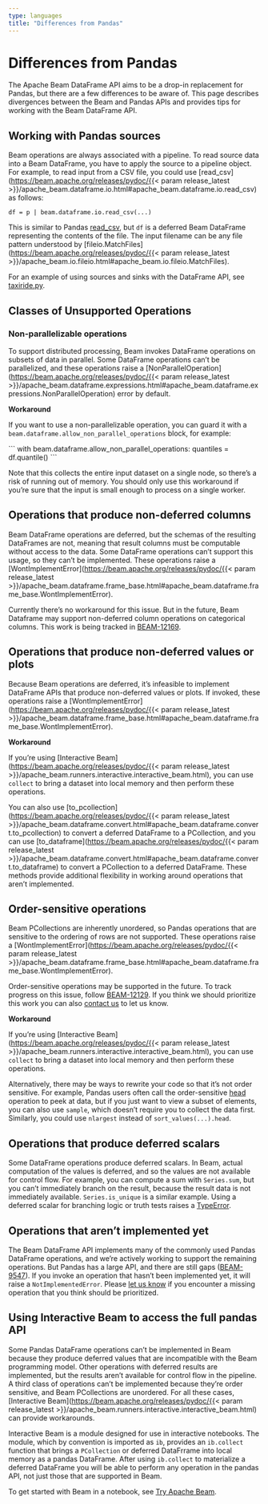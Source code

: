 ```yaml
---
type: languages
title: "Differences from Pandas"
---
```

<!--
Licensed under the Apache License, Version 2.0 (the "License");
you may not use this file except in compliance with the License.
You may obtain a copy of the License at

http://www.apache.org/licenses/LICENSE-2.0

Unless required by applicable law or agreed to in writing, software
distributed under the License is distributed on an "AS IS" BASIS,
WITHOUT WARRANTIES OR CONDITIONS OF ANY KIND, either express or implied.
See the License for the specific language governing permissions and
limitations under the License.
-->

# Differences from Pandas

The Apache Beam DataFrame API aims to be a drop-in replacement for Pandas, but there are a few differences to be aware of. This page describes divergences between the Beam and Pandas APIs and provides tips for working with the Beam DataFrame API.

## Working with Pandas sources

Beam operations are always associated with a pipeline. To read source data into a Beam DataFrame, you have to apply the source to a pipeline object. For example, to read input from a CSV file, you could use [read_csv](https://beam.apache.org/releases/pydoc/{{< param release_latest >}}/apache_beam.dataframe.io.html#apache_beam.dataframe.io.read_csv) as follows:

    df = p | beam.dataframe.io.read_csv(...)

This is similar to Pandas [read_csv](https://pandas.pydata.org/pandas-docs/stable/reference/api/pandas.read_csv.html), but `df` is a deferred Beam DataFrame representing the contents of the file. The input filename can be any file pattern understood by [fileio.MatchFiles](https://beam.apache.org/releases/pydoc/{{< param release_latest >}}/apache_beam.io.fileio.html#apache_beam.io.fileio.MatchFiles).

For an example of using sources and sinks with the DataFrame API, see [taxiride.py](https://github.com/apache/beam/blob/master/sdks/python/apache_beam/examples/dataframe/taxiride.py).

## Classes of Unsupported Operations
### Non-parallelizable operations

To support distributed processing, Beam invokes DataFrame operations on subsets of data in parallel. Some DataFrame operations can’t be parallelized, and these operations raise a [NonParallelOperation](https://beam.apache.org/releases/pydoc/{{< param release_latest >}}/apache_beam.dataframe.expressions.html#apache_beam.dataframe.expressions.NonParallelOperation) error by default.

**Workaround**

If you want to use a non-parallelizable operation, you can guard it with a `beam.dataframe.allow_non_parallel_operations` block, for example:

\```
with beam.dataframe.allow_non_parallel_operations:
   quantiles = df.quantile()
\```

Note that this collects the entire input dataset on a single node, so there’s a risk of running out of memory. You should only use this workaround if you’re sure that the input is small enough to process on a single worker.

## Operations that produce non-deferred columns

Beam DataFrame operations are deferred, but the schemas of the resulting DataFrames are not, meaning that result columns must be computable without access to the data. Some DataFrame operations can’t support this usage, so they can’t be implemented. These operations raise a [WontImplementError](https://beam.apache.org/releases/pydoc/{{< param release_latest >}}/apache_beam.dataframe.frame_base.html#apache_beam.dataframe.frame_base.WontImplementError).

Currently there’s no workaround for this issue. But in the future, Beam Dataframe may support non-deferred column operations on categorical columns. This work is being tracked in [BEAM-12169](https://issues.apache.org/jira/browse/BEAM-12169).

## Operations that produce non-deferred values or plots

Because Beam operations are deferred, it’s infeasible to implement DataFrame APIs that produce non-deferred values or plots. If invoked, these operations raise a [WontImplementError](https://beam.apache.org/releases/pydoc/{{< param release_latest >}}/apache_beam.dataframe.frame_base.html#apache_beam.dataframe.frame_base.WontImplementError).

**Workaround**

If you’re using [Interactive Beam](https://beam.apache.org/releases/pydoc/{{< param release_latest >}}/apache_beam.runners.interactive.interactive_beam.html), you can use `collect` to bring a dataset into local memory and then perform these operations.

You can also use [to_pcollection](https://beam.apache.org/releases/pydoc/{{< param release_latest >}}/apache_beam.dataframe.convert.html#apache_beam.dataframe.convert.to_pcollection) to convert a deferred DataFrame to a PCollection, and you can use [to_dataframe](https://beam.apache.org/releases/pydoc/{{< param release_latest >}}/apache_beam.dataframe.convert.html#apache_beam.dataframe.convert.to_dataframe) to convert a PCollection to a deferred DataFrame. These methods provide additional flexibility in working around operations that aren’t implemented.

## Order-sensitive operations

Beam PCollections are inherently unordered, so Pandas operations that are sensitive to the ordering of rows are not supported. These operations raise a [WontImplementError](https://beam.apache.org/releases/pydoc/{{< param release_latest >}}/apache_beam.dataframe.frame_base.html#apache_beam.dataframe.frame_base.WontImplementError).

Order-sensitive operations may be supported in the future. To track progress on this issue, follow [BEAM-12129](https://issues.apache.org/jira/browse/BEAM-12129). If you think we should prioritize this work you can also [contact us](https://beam.apache.org/community/contact-us/) to let us know.

**Workaround**

If you’re using [Interactive Beam](https://beam.apache.org/releases/pydoc/{{< param release_latest >}}/apache_beam.runners.interactive.interactive_beam.html), you can use `collect` to bring a dataset into local memory and then perform these operations.

Alternatively, there may be ways to rewrite your code so that it’s not order sensitive. For example, Pandas users often call the order-sensitive [head](https://pandas.pydata.org/docs/reference/api/pandas.DataFrame.head.html) operation to peek at data, but if you just want to view a subset of elements, you can also use `sample`, which doesn’t require you to collect the data first. Similarly, you could use `nlargest` instead of `sort_values(...).head`.

## Operations that produce deferred scalars

Some DataFrame operations produce deferred scalars. In Beam, actual computation of the values is deferred, and so  the values are not available for control flow. For example, you can compute a sum with `Series.sum`, but you can’t immediately branch on the result, because the result data is not immediately available. `Series.is_unique` is a similar example. Using a deferred scalar for branching logic or truth tests raises a [TypeError](https://github.com/apache/beam/blob/b908f595101ff4f21439f5432514005394163570/sdks/python/apache_beam/dataframe/frame_base.py#L117).

## Operations that aren’t implemented yet

The Beam DataFrame API implements many of the commonly used Pandas DataFrame operations, and we’re actively working to support the remaining operations. But Pandas has a large API, and there are still gaps ([BEAM-9547](https://issues.apache.org/jira/browse/BEAM-9547)). If you invoke an operation that hasn’t been implemented yet, it will raise a `NotImplementedError`. Please [let us know](https://beam.apache.org/community/contact-us/) if you encounter a missing operation that you think should be prioritized.

## Using Interactive Beam to access the full pandas API

Some Pandas DataFrame operations can’t be implemented in Beam because they produce deferred values that are incompatible with the Beam programming model. Other operations with deferred results are implemented, but the results aren’t available for control flow in the pipeline. A third class of operations can’t be implemented because they’re order sensitive, and Beam PCollections are unordered. For all these cases, [Interactive Beam](https://beam.apache.org/releases/pydoc/{{< param release_latest >}}/apache_beam.runners.interactive.interactive_beam.html) can provide workarounds.

Interactive Beam is a module designed for use in interactive notebooks. The module, which by convention is imported as `ib`, provides an `ib.collect` function that brings a `PCollection` or deferred DataFrrame into local memory as a pandas DataFrame. After using `ib.collect` to materialize a deferred DataFrame you will be able to perform any operation in the pandas API, not just those that are supported in Beam. 

To get started with Beam in a notebook, see [Try Apache Beam](https://beam.apache.org/get-started/try-apache-beam/).
